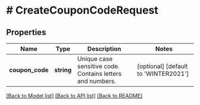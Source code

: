 # # CreateCouponCodeRequest

## Properties

Name | Type | Description | Notes
------------ | ------------- | ------------- | -------------
**coupon_code** | **string** | Unique case sensitive code. Contains letters and numbers. | [optional] [default to 'WINTER2021']

[[Back to Model list]](../../README.md#models) [[Back to API list]](../../README.md#endpoints) [[Back to README]](../../README.md)
